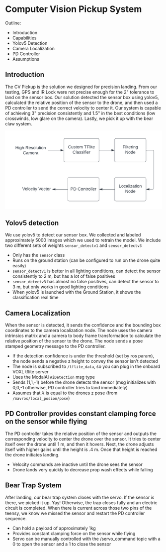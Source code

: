 # Computer Vision Pickup System

Outline:
- Introduction
- Capabilities
- Yolov5 Detection
- Camera Localization
- PD Controller
- Assumptions

## Introduction
The CV Pickup is the solution we designed for precision landing. From our testing, GPS and IR Lock were not precise enough for the 2" tolerance to land on the sensor box. Our solution detected the sensor box using yolov5, calculated the relative position of the sensor to the drone, and then used a PD controller to send the correct velocity to center it. Our system is capable of achieving 3" precision consistently and 1.5" in the best conditions (low crosswinds, low glare on the camera). Lastly, we pick it up with the bear claw system.

![Vision Flowchart](https://github.com/mattm8600/NSSSIP2023/blob/main/docs/pics/vision_flowchart.png)

## Yolov5 detection
We use yolov5 to detect our sensor box. We collected and labeled approximately 5000 images which we used to retrain the model. We include two different sets of weights `sensor_detectv1` and `sensor_detectv3`
- Only has the `sensor` class
- Runs on the ground station (can be configured to run on the drone quite easily)
- `sensor_detectv1` is better in all lighting conditions, can detect the sensor consistently to 2 m, but has a lot of false positives
- `sensor_detectv3` has almost no false positives, can detect the sensor to 3 m, but only works in good lighting conditions
- When yolov5 is launched with the Ground Station, it shows the classification real time

## Camera Localization
When the sensor is detected, it sends the confidence and the bounding box coordinates to the camera localization node. The node uses the camera intrinsics matrix and a camera to body frame transformation to calculate the relative position of the sensor to the drone. The node sends a pose stamped geometry message to the PD controller.
- If the detection confidence is under the threshold (set by ros param), the node sends a negative z height to convey the sensor isn't detected
- The node is subscribed to `/tflite_data`, so you can plug in the onboard VOXL tflite server
- Uses the ModalAi `AiDetection` msg type
- Sends (1,1,-1) before the drone detects the sensor (msg initializes with 0,0,-1 otherwise, PD controller tries to land immediately)
- Assumes that $\lambda$ is equal to the drones z pose (from `/mavros/local_posion/pose`)

## PD Controller provides constant clamping force on the sensor while flying
The PD controller takes the relative position of the sensor and outputs the corresponding velocity to center the drone over the sensor. It tries to center itself over the drone until 1 m, and then it hovers. Next, the drone adjusts itself with higher gains until the height is .4 m. Once that height is reached the drone initiates landing.
- Velocity commands are inactive until the drone sees the sensor
- Drone lands very quickly to decrease prop wash effects while falling

## Bear Trap System
After landing, our bear trap system closes with the servo. If the sensor is there, we picked it up. Yay! Otherwise, the trap closes fully and an electric circuit is completed. When there is current across those two pins of the teensy, we know we missed the sensor and restart the PD controller sequence.
- Can hold a payload of approximately 1kg
- Provides constant clamping force on the sensor while flying
- Servo can be manually controlled with the /servo_command topic with a 0 to open the sensor and a 1 to close the sensor
